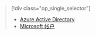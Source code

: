 > [!div class="op_single_selector"]
>- [Azure Active Directory](../articles/app-service-mobile/app-service-mobile-how-to-configure-active-directory-authentication.md)
>- [Microsoft 帐户](../articles/app-service-mobile/app-service-mobile-how-to-configure-microsoft-authentication.md)

<!---HONumber=Mooncake_0919_2016-->